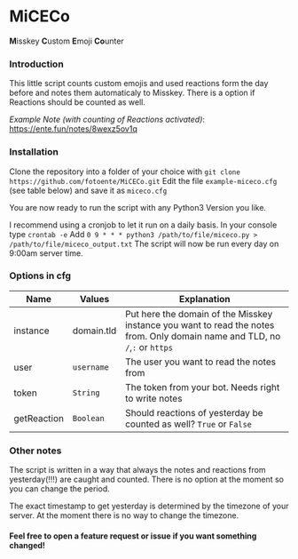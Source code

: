 # MiCECo
**M**isskey **C**ustom **E**moji **Co**unter

### Introduction
This little script counts custom emojis and used reactions form the day before and notes them automaticaly to Misskey. There is a option if Reactions should be counted as well.

*Example Note (with counting of Reactions activated)*: https://ente.fun/notes/8wexz5ov1q

### Installation
Clone the repository into a folder of your choice with `git clone https://github.com/fotoente/MiCECo.git`
Edit the file `example-miceco.cfg` (see table below) and save it as `miceco.cfg`

You are now ready to run the script with any Python3 Version you like.

I recommend using a cronjob to let it run on a daily basis.
In your console type `crontab -e`
Add `0 9 * * * python3 /path/to/file/miceco.py > /path/to/file/miceco_output.txt`
The script will now be run every day on 9:00am server time.

### Options in cfg
|Name|Values|Explanation|
|----|----|----|
|instance|domain.tld|Put here the domain of the Misskey instance you want to read the notes from. Only domain name and TLD, no `/`,`:` or `https`
|user|`username`|The user you want to read the notes from|
|token|`String`|The token from your bot. Needs right to write notes|
|getReaction|`Boolean`|Should reactions of yesterday be counted as well? `True` or `False`|

### Other notes
The script is written in a way that always the notes and reactions from yesterday(!!!) are caught and counted. There is no option at the moment so you can change the period.

The exact timestamp to get yesterday is determined by the timezone of your server. At the moment there is no way to change the timezone.

#### Feel free to open a feature request or issue if you want something changed!